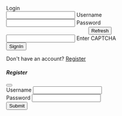 
<!DOCTYPE html>
<html lang="en">
<head>
  <meta charset="utf-8">
  <meta name="Prajith" content="width=device-width, initial-scale=1">
  <link href="https://cdn.jsdelivr.net/npm/bootstrap@5.0.2/dist/css/bootstrap.min.css" rel="stylesheet"
    integrity="sha384-EVSTQN3/azprG1Anm3QDgpJLIm9Nao0Yz1ztcQTwFspd3yD65VohhpuuCOmLASjC" crossorigin="anonymous">
  <link rel="preconnect" href="https://fonts.googleapis.com">
  <link rel="preconnect" href="https://fonts.gstatic.com" crossorigin>
  <link href="https://fonts.googleapis.com/css2?family=Poppins:ital,wght@0,100;0,200;0,300;0,400;0,500;0,700;0,900;1,100;1,200;1,300;1,400;1,700;1,800&display=swap" rel="stylesheet">
  <link rel="stylesheet" href="./css/style.css">
  <title>Results</title>
  <style>
    body {
      background-image: url('https://img.freepik.com/free-photo/blank-papers-multicolor-pencils-grey_114579-28815.jpg');
      background-size: cover;
      background-repeat: no-repeat;
    }
    .success-message {
      position: fixed;
      top: 50%;
      left: 50%;
      transform: translate(-50%, -50%);
      background-color: #28a745;
      color: rgb(5, 5, 5);
      padding: 10px 20px;
      border-radius: 5px;
      display: none;
    }
    .captcha-container {
      display: flex;
      align-items: center;
      justify-content: center;
    }
  </style>
</head>
<body>
  <div class="container">
    <div class="row mt-5">
      <div class="col-md-4"></div>
      <div class="col-md-4">
        <div class="card">
          <div class="card-header text-center fw-bold">
            Login
          </div>
          <div class="card-body">
            <form>
              <div class="form-outline mb-4">
                <input type="Username" id="form2Example1" class="form-control" />
                <label class="form-label" for="form2Example1">Username</label>
              </div>
              <div class="form-outline mb-4">
                <input type="password" id="form2Example2" class="form-control" />
                <label class="form-label" for="form2Example2">Password</label>
              </div>
              <div class="form-outline mb-4">
                <div class="captcha-container">
                  <span id="captcha"></span>
                  <button type="button" class="btn btn-secondary btn-sm ms-2" onclick="generateCaptcha()">Refresh</button>
                </div>
                <input type="text" id="captchaInput" class="form-control" />
                <label class="form-label" for="captchaInput">Enter CAPTCHA</label>
              </div>
              <button type="button" class="btn btn-primary btn-block mb-2" onclick="signIn()">SignIn</button>
              <p class="text-center mb-0">Don't have an account? <a href="#registerModal" data-bs-toggle="modal" data-bs-dismiss="modal">Register</a></p>
            </form>
          </div>
        </div>
      </div>
    </div>
  </div>
  <div class="modal fade" id="registerModal" tabindex="-1" aria-labelledby="registerModalLabel" aria-hidden="true">
    <div class="modal-dialog">
      <div class="modal-content">
        <div class="modal-header">
          <h5 class="modal-title" id="registerModalLabel">Register</h5>
          <button type="button" class="btn-close" data-bs-dismiss="modal" aria-label="Close"></button>
        </div>
        <div class="modal-body">
          <form>
            <div class="mb-3">
              <label for="username" class="form-label">Username</label>
              <input type="text" class="form-control" id="username">
            </div>
            <div class="mb-3">
              <label for="password" class="form-label">Password</label>
              <input type="password" class="form-control" id="password">
            </div>
            <button type="submit" class="btn btn-primary">Submit</button>
          </form>
        </div>
      </div>
    </div>
  </div>
  <div class="success-message" id="successMessage">Registration Successful!</div>
  <script>
    function generateCaptcha() {
      var chars = "0123456789ABCDEFGHIJKLMNOPQRSTUVWXTZabcdefghiklmnopqrstuvwxyz";
      var length = 5;
      var captcha = "";
      for (var i = 0; i < length; i++) {
        var randomNumber = Math.floor(Math.random() * chars.length);
        captcha += chars[randomNumber];
      }
      document.getElementById("captcha").innerHTML = captcha;
    }
    
    function signIn() {
      var enteredUsername = document.getElementById("form2Example1").value;
      var enteredCaptcha = document.getElementById("captchaInput").value;
      var generatedCaptcha = document.getElementById("captcha").innerHTML;
      
      // Check if the username has exactly 10 digits
      if (!(/^\d{10}$/.test(enteredUsername))) {
        // Show invalid username message
        alert("Invalid Username.");
        return; // Exit function
      }
      
      // Check if the entered captcha is correct
      if (enteredCaptcha === generatedCaptcha) {
        window.location.href = "results.html";
      } else {
        // Show invalid credentials message
        alert("Invalid credentials. Please try again.");
      }
    }
</script>


  <script src="https://cdn.jsdelivr.net/npm/bootstrap@5.0.2/dist/js/bootstrap.bundle.min.js"
    integrity="sha384-MrcW6ZMFYlzcLA8Nl+NtUVF0sA7MsXsP1UyJoMp4YLEuNSfAP+JcXn/tWtIaxVXM"
    crossorigin="anonymous"></script>
</body>
</html>
